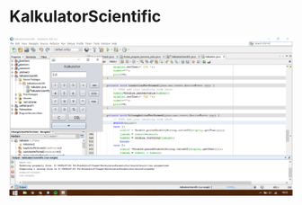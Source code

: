 # KalkulatorScientific

![alt_text](https://github.com/cettasubagyo/KalkulatorScientific/blob/master/Screenshot_1.png)

